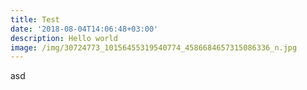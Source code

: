```yaml
---
title: Test
date: '2018-08-04T14:06:48+03:00'
description: Hello world
image: /img/30724773_10156455319540774_4586684657315086336_n.jpg
---
```

asd
